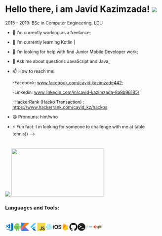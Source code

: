 # Hello there, i am Javid Kazimzada! <img src="https://raw.githubusercontent.com/MartinHeinz/MartinHeinz/master/wave.gif" width="30px">


2015 - 2019: BSc in Computer Engineering, LDU


- 🔭 I’m currently working as a freelance;
- 🌱 I’m currently learning Kotlin |
- 🤔 I’m looking for help with find Junior Mobile Developer work;
- 💬 Ask me about questions JavaScript and Java_
- 📫 How to reach me:
 
   -Facebook: www.facebook.com/cavid.kazimzade442;
   
   -Linkedin: www.linkedin.com/in/cavid-kazimzada-8a9b96185/
   
   -HackerRank (Hacko Transaction) : https://www.hackerrank.com/cavid_kz/hackos 
    

- 😄 Pronouns: him/who
- ⚡ Fun fact: I m looking for someone to challenge with me at table tennis))
-->
<h1>                      </h1>


<a href="https://github.com/cavidk">
  <img height="150em" src="https://github-readme-stats.vercel.app/api?username=cavidk&show_icons=true&theme=buefy"/>
</a>  
                    
<a href = "https://github.com/cavidk"> 
   <img width = "300em" height = "155em" src = "https://github-readme-stats.vercel.app/api/top-langs/?username=cavidk&layout=compact&theme=buefy"/>
</a>

### Languages and Tools:
 
<h1></h1>
  <img align="left" alt="Visual Studio Code" width="26px" src="https://raw.githubusercontent.com/github/explore/80688e429a7d4ef2fca1e82350fe8e3517d3494d/topics/visual-studio-code/visual-studio-code.png" />
  
 <img align="left" alt="Android" width="26px" src="https://raw.githubusercontent.com/github/explore/80688e429a7d4ef2fca1e82350fe8e3517d3494d/topics/android/android.png" />
 
 <img align="left" alt="Kotlin" width="26px" src="https://raw.githubusercontent.com/github/explore/80688e429a7d4ef2fca1e82350fe8e3517d3494d/topics/kotlin/kotlin.png"/>
 
 <img align="left" alt="Flutter" width="26px" src="https://raw.githubusercontent.com/github/explore/80688e429a7d4ef2fca1e82350fe8e3517d3494d/topics/flutter/flutter.png" />
 
 <img align="left" alt="JavaScript" width="26px" src="https://raw.githubusercontent.com/github/explore/80688e429a7d4ef2fca1e82350fe8e3517d3494d/topics/javascript/javascript.png" />
 
 
 
 <img align="left" alt="React" width="26px" src="https://raw.githubusercontent.com/github/explore/80688e429a7d4ef2fca1e82350fe8e3517d3494d/topics/react/react.png" />
 
 <img align="left" alt="iOS" width="26px" src="https://raw.githubusercontent.com/github/explore/80688e429a7d4ef2fca1e82350fe8e3517d3494d/topics/ios/ios.png" />
 
 <img align="left" alt="Firebase" width="26px" src="https://raw.githubusercontent.com/github/explore/80688e429a7d4ef2fca1e82350fe8e3517d3494d/topics/firebase/firebase.png" />
 
 <img align="left" alt="GitHub" width="26px" src="https://raw.githubusercontent.com/github/explore/78df643247d429f6cc873026c0622819ad797942/topics/github/github.png" />
 
 <img align="left" alt="Terminal" width="26px" src="https://raw.githubusercontent.com/github/explore/80688e429a7d4ef2fca1e82350fe8e3517d3494d/topics/terminal/terminal.png" />
 
 <img align="left" alt="Java" width="26px" src="https://raw.githubusercontent.com/github/explore/80688e429a7d4ef2fca1e82350fe8e3517d3494d/topics/java/java.png" />

<img align="left" alt="Git" width="26px" src="https://raw.githubusercontent.com/github/explore/80688e429a7d4ef2fca1e82350fe8e3517d3494d/topics/git/git.png" />





